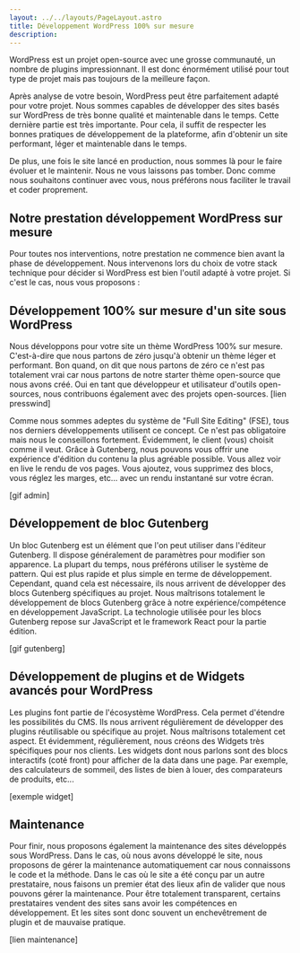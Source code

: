 ```yaml
---
layout: ../../layouts/PageLayout.astro
title: Développement WordPress 100% sur mesure
description:
---
```


WordPress est un projet open-source avec une grosse communauté, un nombre de plugins impressionnant.
Il est donc énormément utilisé pour tout type de projet mais pas toujours de la meilleure façon.

Après analyse de votre besoin, WordPress peut être parfaitement adapté pour votre projet.
Nous sommes capables de développer des sites basés sur WordPress de très bonne qualité et maintenable dans le temps. Cette dernière partie est très importante.
Pour cela, il suffit de respecter les bonnes pratiques de développement de la plateforme, afin d'obtenir un site performant, léger et maintenable dans le temps.

De plus, une fois le site lancé en production, nous sommes là pour le faire évoluer et le maintenir. Nous ne vous laissons pas tomber. Donc comme nous souhaitons continuer avec vous, nous préférons nous faciliter le travail et coder proprement.

## Notre prestation développement WordPress sur mesure

Pour toutes nos interventions, notre prestation ne commence bien avant la phase de développement. Nous intervenons lors du choix de votre stack technique pour décider si WordPress est bien l'outil adapté à votre projet.
Si c'est le cas, nous vous proposons :

## Développement 100% sur mesure d'un site sous WordPress

Nous développons pour votre site un thème WordPress 100% sur mesure. C'est-à-dire que nous partons de zéro jusqu'à obtenir un thème léger et performant. Bon quand, on dit que nous partons de zéro ce n'est pas totalement vrai car nous partons de notre starter thème open-source que nous avons créé. Oui en tant que développeur et utilisateur d'outils open-sources, nous contribuons également avec des projets open-sources. [lien presswind]

Comme nous sommes adeptes du système de "Full Site Editing" (FSE), tous nos derniers développements utilisent ce concept. Ce n'est pas obligatoire mais nous le conseillons fortement. Évidemment, le client (vous) choisit comme il veut.
Grâce à Gutenberg, nous pouvons vous offrir une expérience d'édition du contenu la plus agréable possible. Vous allez voir en live le rendu de vos pages. Vous ajoutez, vous supprimez des blocs, vous réglez les marges, etc... avec un rendu instantané sur votre écran.

[gif admin]

## Développement de bloc Gutenberg

Un bloc Gutenberg est un élément que l'on peut utiliser dans l'éditeur Gutenberg. Il dispose généralement de paramètres pour modifier son apparence.
La plupart du temps, nous préférons utiliser le système de pattern. Qui est plus rapide et plus simple en terme de développement. Cependant, quand cela est nécessaire, ils nous arrivent de développer des blocs Gutenberg spécifiques au projet. Nous maîtrisons totalement le développement de blocs Gutenberg grâce à notre expérience/compétence en développement JavaScript.
La technologie utilisée pour les blocs Gutenberg repose sur JavaScript et le framework React pour la partie édition.

[gif gutenberg]

## Développement de plugins et de Widgets avancés pour WordPress

Les plugins font partie de l'écosystème WordPress. Cela permet d'étendre les possibilités du CMS.
Ils nous arrivent régulièrement de développer des plugins réutilisable ou spécifique au projet. Nous maîtrisons totalement cet aspect.
Et évidemment, régulièrement, nous créons des Widgets très spécifiques pour nos clients. Les widgets dont nous parlons sont des blocs interactifs (coté front) pour afficher de la data dans une page.
Par exemple, des calculateurs de sommeil, des listes de bien à louer, des comparateurs de produits, etc...

[exemple widget]

## Maintenance

Pour finir, nous proposons également la maintenance des sites développés sous WordPress. Dans le cas, où nous avons développé le site, nous proposons de gérer la maintenance automatiquement car nous connaissons le code et la méthode.
Dans le cas où le site a été conçu par un autre prestataire, nous faisons un premier état des lieux afin de valider que nous pouvons gérer la maintenance.
Pour être totalement transparent, certains prestataires vendent des sites sans avoir les compétences en développement. Et les sites sont donc souvent un enchevêtrement de plugin et de mauvaise pratique.

[lien maintenance]
